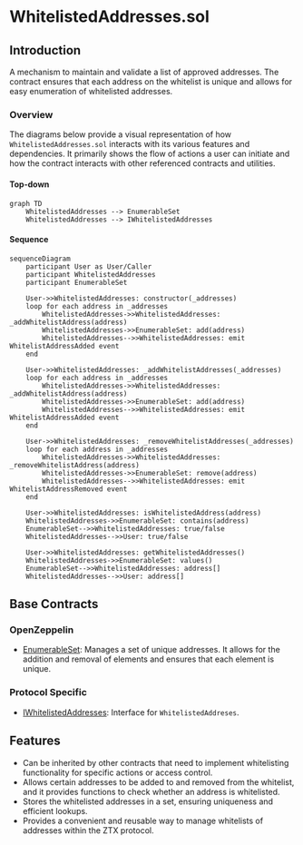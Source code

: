 # WhitelistedAddresses.sol

## Introduction
A mechanism to maintain and validate a list of approved addresses. The contract ensures that each address on the whitelist is unique and allows for easy enumeration of whitelisted addresses.

### Overview
The diagrams below provide a visual representation of how `WhitelistedAddresses.sol` interacts with its various features and dependencies. It primarily shows the flow of actions a user can initiate and how the contract interacts with other referenced contracts and utilities.

#### Top-down
```mermaid
graph TD
    WhitelistedAddresses --> EnumerableSet
    WhitelistedAddresses --> IWhitelistedAddresses
```

#### Sequence
```mermaid
sequenceDiagram
    participant User as User/Caller
    participant WhitelistedAddresses
    participant EnumerableSet

    User->>WhitelistedAddresses: constructor(_addresses)
    loop for each address in _addresses
        WhitelistedAddresses->>WhitelistedAddresses: _addWhitelistAddress(address)
        WhitelistedAddresses->>EnumerableSet: add(address)
        WhitelistedAddresses-->>WhitelistedAddresses: emit WhitelistAddressAdded event
    end

    User->>WhitelistedAddresses: _addWhitelistAddresses(_addresses)
    loop for each address in _addresses
        WhitelistedAddresses->>WhitelistedAddresses: _addWhitelistAddress(address)
        WhitelistedAddresses->>EnumerableSet: add(address)
        WhitelistedAddresses-->>WhitelistedAddresses: emit WhitelistAddressAdded event
    end
    
    User->>WhitelistedAddresses: _removeWhitelistAddresses(_addresses)
    loop for each address in _addresses
        WhitelistedAddresses->>WhitelistedAddresses: _removeWhitelistAddress(address)
        WhitelistedAddresses->>EnumerableSet: remove(address)
        WhitelistedAddresses-->>WhitelistedAddresses: emit WhitelistAddressRemoved event
    end

    User->>WhitelistedAddresses: isWhitelistedAddress(address)
    WhitelistedAddresses->>EnumerableSet: contains(address)
    EnumerableSet-->>WhitelistedAddresses: true/false
    WhitelistedAddresses-->>User: true/false

    User->>WhitelistedAddresses: getWhitelistedAddresses()
    WhitelistedAddresses->>EnumerableSet: values()
    EnumerableSet-->>WhitelistedAddresses: address[]
    WhitelistedAddresses-->>User: address[]
```

## Base Contracts
### OpenZeppelin
- [EnumerableSet](https://github.com/OpenZeppelin/openzeppelin-contracts/blob/master/contracts/utils/structs/EnumerableSet.sol): Manages a set of unique addresses. It allows for the addition and removal of elements and ensures that each element is unique.
### Protocol Specific
- [IWhitelistedAddresses](https://github.com/ZTX-Foundation/tuxedo/blob/develop/src/utils/extensions/IWhitelistedAddreses.sol): Interface for `WhitelistedAddreses`.

## Features
- Can be inherited by other contracts that need to implement whitelisting functionality for specific actions or access control.
- Allows certain addresses to be added to and removed from the whitelist, and it provides functions to check whether an address is whitelisted.
- Stores the whitelisted addresses in a set, ensuring uniqueness and efficient lookups.
- Provides a convenient and reusable way to manage whitelists of addresses within the ZTX protocol.
